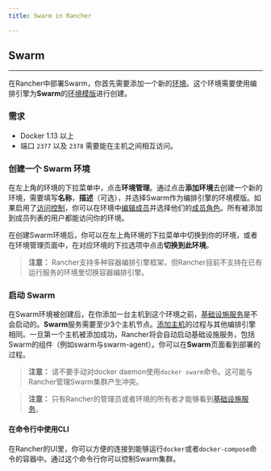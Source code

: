 ```yaml
---
title: Swarm in Rancher

---
```


## Swarm
---

在Rancher中部署Swarm，你首先需要添加一个新的[环境]({{site.baseurl}}/rancher/{{page.version}}/{{page.lang}}/environments/)。这个环境需要使用编排引擎为**Swarm**的[环境模版]({{site.baseurl}}/rancher/{{page.version}}/{{page.lang}}/environments/#什么是环境模版)进行创建。

### 需求
* Docker 1.13 以上
* 端口 `2377` 以及 `2378` 需要能在主机之间相互访问。

### 创建一个 Swarm 环境

在左上角的环境的下拉菜单中，点击**环境管理**。通过点击**添加环境**去创建一个新的环境，需要填写**名称**，**描述**（可选），并选择Swarm作为编排引擎的环境模版。如果启用了[访问控制]({{site.baseurl}}/rancher/{{page.version}}/{{page.lang}}/configuration/access-control/)，你可以在环境中[编辑成员]({{site.baseurl}}/rancher/{{page.version}}/{{page.lang}}/environments/#成员编辑)并选择他们的[成员角色]({{site.baseurl}}/rancher/{{page.version}}/{{page.lang}}/environments/#成员角色)。所有被添加到成员列表的用户都能访问你的环境。

在创建Swarm环境后，你可以在左上角环境的下拉菜单中切换到你的环境，或者在环境管理页面中，在对应环境的下拉选项中点击**切换到此环境**。

> **注意：** Rancher支持多种容器编排引擎框架，但Rancher目前不支持在已有运行服务的环境里切换容器编排引擎。

### 启动 Swarm

在Swarm环境被创建后，在你添加一台主机到这个环境之前，[基础设施服务]({{site.baseurl}}/rancher/{{page.version}}/{{page.lang}}/rancher-services/)是不会启动的。**Swarm**服务需要至少3个主机节点。[添加主机]({{site.baseurl}}/rancher/{{page.version}}/{{page.lang}}/hosts/)的过程与其他编排引擎相同。一旦第一个主机被添加成功，Rancher将会自动启动基础设施服务，包括Swarm的组件（例如swarm与swarm-agent）。你可以在**Swarm**页面看到部署的过程。

> **注意：** 请不要手动对docker daemon使用`docker swarm`命令。这可能与Rancher管理Swarm集群产生冲突。

> **注意：** 只有Rancher的管理员或者环境的所有者才能够看到[基础设施服务]({{site.baseurl}}/rancher/{{page.version}}/{{page.lang}}/rancher-services/)。

#### 在命令行中使用CLI

在Rancher的UI里，你可以方便的连接到能够运行`docker`或者`docker-compose`命令的容器中。通过这个命令行你可以控制Swarm集群。

